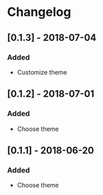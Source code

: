 # Changelog

## [0.1.3] - 2018-07-04
### Added
- Customize theme

## [0.1.2] - 2018-07-01
### Added
- Choose theme

## [0.1.1] - 2018-06-20
### Added
- Choose theme